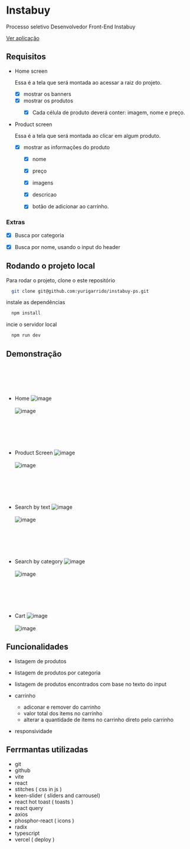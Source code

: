 
# Instabuy 

Processo seletivo Desenvolvedor Front-End Instabuy

[Ver aplicação ](https://instabuy-xi.vercel.app/)


## Requisitos
- Home screen

    Essa é a tela que será montada ao acessar a raiz do projeto.
    -   [x]  mostrar os banners 
    -   [x]  mostrar os produtos
        - [x]  Cada célula de produto deverá conter: imagem, nome e preço.


-  Product screen
    
    Essa é a tela que será montada ao clicar em algum produto.

    - [x]  mostrar as informações do produto
         - [x]  nome
         - [x]  preço
         - [x]  imagens
         - [x]  descricao
         - [x]  botão de adicionar ao carrinho.


### Extras

- [x]  Busca por categoria
- [x]  Busca por nome, usando o input do header






## Rodando o projeto local

Para rodar o projeto, clone o este repositório 

```bash
  git clone git@github.com:yurigarrido/instabuy-ps.git
```

instale as dependências

```bash
  npm install
```

incie o servidor local

```bash
  npm run dev
```
## Demonstração

 <br></br>
  <br></br>


- Home
 ![image](https://github.com/yurigarrido/instabuy-ps/assets/81384601/6840b8dc-2879-4918-a19e-1f67b5bbaa07)
 <br></br>
 ![image](https://github.com/yurigarrido/instabuy-ps/assets/81384601/64b391d5-22f1-4e9a-ad57-163c780da67d)

 <br></br>
  <br></br>

- Product Screen
  ![image](https://github.com/yurigarrido/instabuy-ps/assets/81384601/5d28dab4-eb2b-40be-820d-f02598cc5354)
 <br></br>
  ![image](https://github.com/yurigarrido/instabuy-ps/assets/81384601/ad101251-64ee-45e5-bad6-6a8571a64189)

 <br></br>
  <br></br>
  
- Search by text
![image](https://github.com/yurigarrido/instabuy-ps/assets/81384601/5a5fd1b1-1c5c-40e2-969c-afba51850fb1)
 <br></br>
 ![image](https://github.com/yurigarrido/instabuy-ps/assets/81384601/efd80206-f33f-4105-aaae-a0817a905c85)

 <br></br>
  <br></br>

- Search by category
![image](https://github.com/yurigarrido/instabuy-ps/assets/81384601/090ddea0-b7fc-432a-a64c-96ce30f4e347)
 <br></br>
 ![image](https://github.com/yurigarrido/instabuy-ps/assets/81384601/3070c038-86b7-4cc9-9320-88bc17cd81d9)

 <br></br>
  <br></br>
  
 - Cart
   ![image](https://github.com/yurigarrido/instabuy-ps/assets/81384601/8b4e1f6f-4bdf-4db2-a544-0968c3a51dfd)
    <br></br>
    ![image](https://github.com/yurigarrido/instabuy-ps/assets/81384601/c3d2ade5-34f3-4aa2-b464-b669560a113b)



## Funcionalidades

- listagem de produtos
- listagem de produtos por categoria
- listagem de produtos encontrados com base no texto do input
- carrinho
    -  adiconar e remover do carrinho
    -  valor total dos items no carrinho
    -  alterar a quantidade de items no carrinho direto pelo carrinho  

- responsividade
## Ferrmantas utilizadas

- git
- github
- vite
- react 
- stitches ( css in js )
- keen-slider ( sliders and carrousel)
- react hot toast ( toasts )
- react query
- axios 
- phosphor-react ( icons )
- radix 
- typescript
- vercel ( deploy )
